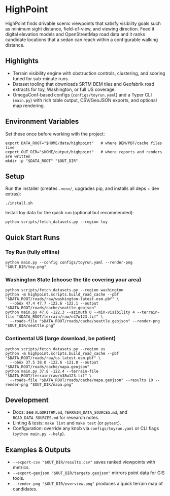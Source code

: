 # HighPoint

HighPoint finds drivable scenic viewpoints that satisfy visibility goals such as minimum sight distance, field-of-view, and viewing direction. Feed it digital elevation models and OpenStreetMap road data and it ranks candidate locations that a sedan can reach within a configurable walking distance.

## Highlights

- Terrain visibility engine with obstruction controls, clustering, and scoring tuned for sub-minute runs.
- Dataset tooling that downloads SRTM DEM tiles and Geofabrik road extracts for toy, Washington, or full US coverage.
- OmegaConf-based configs (`configs/toyrun.yaml`) and a Typer CLI (`main.py`) with rich table output, CSV/GeoJSON exports, and optional map rendering.

## Environment Variables

Set these once before working with the project:

```
export DATA_ROOT="$HOME/data/highpoint"   # where DEM/PBF/cache files live
export OUT_DIR="$HOME/output/highpoint"   # where reports and renders are written
mkdir -p "$DATA_ROOT" "$OUT_DIR"
```

## Setup

Run the installer (creates `.venv/`, upgrades pip, and installs all deps + dev extras):

```
./install.sh
```

Install toy data for the quick run (optional but recommended):

```
python scripts/fetch_datasets.py --region toy
```

## Quick Start Runs

### Toy Run (fully offline)

```
python main.py --config configs/toyrun.yaml --render-png "$OUT_DIR/toy.png"
```

### Washington State (choose the tile covering your area)

```
python scripts/fetch_datasets.py --region washington
python -m highpoint.scripts.build_road_cache --pbf "$DATA_ROOT/roads/raw/washington-latest.osm.pbf" \
  --bbox 47.4 47.7 -122.6 -122.1 --output "$DATA_ROOT/roads/cache/seattle.geojson"
python main.py 47.6 -122.3 --azimuth 0 --min-visibility 4 --terrain-file "$DATA_ROOT/terrain/raw/n47w123.tif" \
  --roads-file "$DATA_ROOT/roads/cache/seattle.geojson" --render-png "$OUT_DIR/seattle.png"
```

### Continental US (large download, be patient)

```
python scripts/fetch_datasets.py --region us
python -m highpoint.scripts.build_road_cache --pbf "$DATA_ROOT/roads/raw/us-latest.osm.pbf" \
  --bbox 37.5 38.0 -122.6 -121.8 --output "$DATA_ROOT/roads/cache/napa.geojson"
python main.py 37.8 -122.4 --terrain-file "$DATA_ROOT/terrain/raw/n38w123.tif" \
  --roads-file "$DATA_ROOT/roads/cache/napa.geojson" --results 10 --render-png "$OUT_DIR/napa.png"
```

## Development

- Docs: see `ALGORITHM.md`, `TERRAIN_DATA_SOURCES.md`, and `ROAD_DATA_SOURCES.md` for research notes.
- Linting & tests: `make lint` and `make test` (or `pytest`).
- Configuration: override any knob via `configs/toyrun.yaml` or CLI flags (`python main.py --help`).

## Examples & Outputs

- `--export-csv "$OUT_DIR/results.csv"` saves ranked viewpoints with metrics.
- `--export-geojson "$OUT_DIR/targets.geojson"` mirrors point data for GIS tools.
- `--render-png "$OUT_DIR/overview.png"` produces a quick terrain map of candidates.
